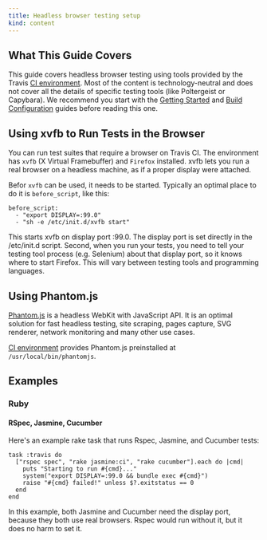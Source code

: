 ```yaml
---
title: Headless browser testing setup
kind: content
---
```


## What This Guide Covers

This guide covers headless browser testing using tools provided by the Travis [CI environment](/docs/user/ci-environment/). Most of the content is technology-neutral and does
not cover all the details of specific testing tools (like Poltergeist or Capybara). We recommend you start with the [Getting Started](/docs/user/getting-started/) and [Build Configuration](/docs/user/build-configuration/) guides before reading this one.


## Using xvfb to Run Tests in the Browser

You can run test suites that require a browser on Travis CI. The environment has `xvfb` (X Virtual Framebuffer) and `Firefox` installed. xvfb lets you run a real browser
on a headless machine, as if a proper display were attached.

Befor `xvfb` can be used, it needs to be started. Typically an optimal place to do it is `before_script`, like this:

    before_script:
      - "export DISPLAY=:99.0"
      - "sh -e /etc/init.d/xvfb start"

This starts xvfb on display port :99.0. The display port is set directly in the /etc/init.d script. 
Second, when you run your tests, you need to tell your testing tool process (e.g. Selenium) about that display port, so it knows where to start Firefox. This will vary
between testing tools and programming languages.


## Using Phantom.js

[Phantom.js](http://www.phantomjs.org/) is a headless WebKit with JavaScript API. It is an optimal solution for fast headless testing, site scraping,
pages capture, SVG renderer, network monitoring and many other use cases.

[CI environment](/docs/user/ci-environment/) provides Phantom.js preinstalled at `/usr/local/bin/phantomjs`.


## Examples

### Ruby

#### RSpec, Jasmine, Cucumber

Here's an example rake task that runs Rspec, Jasmine, and Cucumber tests:

    task :travis do
      ["rspec spec", "rake jasmine:ci", "rake cucumber"].each do |cmd|
        puts "Starting to run #{cmd}..."
        system("export DISPLAY=:99.0 && bundle exec #{cmd}")
        raise "#{cmd} failed!" unless $?.exitstatus == 0
      end
    end

In this example, both Jasmine and Cucumber need the display port, because they both use real browsers. Rspec would run without it, but it does no harm to set it.
